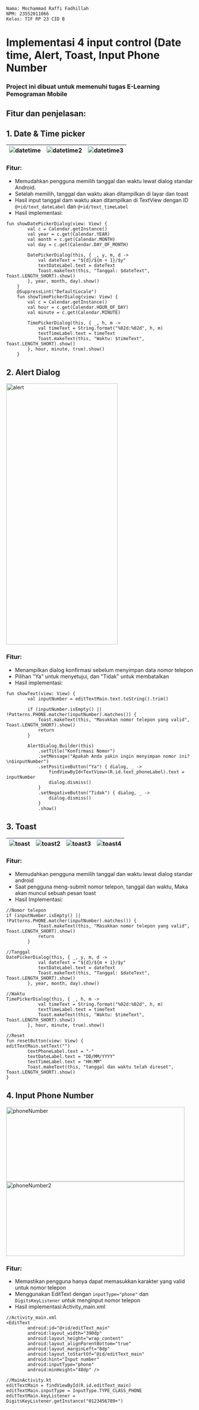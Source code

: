 ```
Nama: Mochammad Raffi Fadhillah
NPM: 23552011066
Kelas: TIF RP 23 CID B
```
# Implementasi 4 input control (Date time, Alert, Toast, Input Phone Number
### Project ini dibuat untuk memenuhi tugas E-Learning Pemograman Mobile
## Fitur dan penjelasan:
## 1. Date & Time picker
![datetime](https://github.com/user-attachments/assets/afdac4a8-8dd9-4c11-8c28-28b5c71a9269) | ![datetime2](https://github.com/user-attachments/assets/ea89fb59-7355-4d8c-9b8a-4ceef14b0c21) | ![datetime3](https://github.com/user-attachments/assets/42bacdf7-3979-4376-9e49-d5097b159f86)
|:-------------------------------:|:-------------------------------:|:-------------------------------:|

### Fitur:
- Memudahkan pengguna memilih tanggal dan waktu lewat dialog standar Android.
- Setelah memilih, tanggal dan waktu akan ditampilkan di layar dan toast
- Hasil input tanggal dam waktu akan ditampilkan di TextView dengan ID ```@+id/text_dateLabel``` dan ```@+id/text_timeLabel```
- Hasil implementasi:
```
fun showDatePickerDialog(view: View) {
        val c = Calendar.getInstance()
        val year = c.get(Calendar.YEAR)
        val month = c.get(Calendar.MONTH)
        val day = c.get(Calendar.DAY_OF_MONTH)

        DatePickerDialog(this, { _, y, m, d ->
            val dateText = "${d}/${m + 1}/$y"
            textDateLabel.text = dateText
            Toast.makeText(this, "Tanggal: $dateText", Toast.LENGTH_SHORT).show()
        }, year, month, day).show()
    }
    @SuppressLint("DefaultLocale")
    fun showTimePickerDialog(view: View) {
        val c = Calendar.getInstance()
        val hour = c.get(Calendar.HOUR_OF_DAY)
        val minute = c.get(Calendar.MINUTE)

        TimePickerDialog(this, { _, h, m ->
            val timeText = String.format("%02d:%02d", h, m)
            textTimeLabel.text = timeText
            Toast.makeText(this, "Waktu: $timeText", Toast.LENGTH_SHORT).show()
        }, hour, minute, true).show()
    }
```

## 2. Alert Dialog
<img src="https://github.com/user-attachments/assets/1aba73e1-25f4-4cb7-87e7-1c03609d125c" alt="alert" width="300" height="700">

### Fitur:
- Menampilkan dialog konfirmasi sebelum menyimpan data nomor telepon
- Pilihan "Ya" untuk menyetujui, dan "Tidak" untuk membatalkan
- Hasil implementasi:
```
fun showText(view: View) {
        val inputNumber = editTextMain.text.toString().trim()

        if (inputNumber.isEmpty() || !Patterns.PHONE.matcher(inputNumber).matches()) {
            Toast.makeText(this, "Masukkan nomor telepon yang valid", Toast.LENGTH_SHORT).show()
            return
        }

        AlertDialog.Builder(this)
            .setTitle("Konfirmasi Nomor")
            .setMessage("Apakah Anda yakin ingin menyimpan nomor ini?\n$inputNumber")
            .setPositiveButton("Ya") { dialog, _ ->
                findViewById<TextView>(R.id.text_phoneLabel).text = inputNumber
                dialog.dismiss()
            }
            .setNegativeButton("Tidak") { dialog, _ ->
                dialog.dismiss()
            }
            .show()
```

## 3. Toast
![toast](https://github.com/user-attachments/assets/59e92ea4-119d-466a-b163-2348f2dca549) | ![toast2](https://github.com/user-attachments/assets/3707e826-491f-420b-a902-bb08af5d82d6) | ![toast3](https://github.com/user-attachments/assets/aaf82370-2da1-47c3-8220-ce2a5dd71e87) | ![toast4](https://github.com/user-attachments/assets/63537590-1ba1-4cbf-b559-79c16d617153)
|:-------------------------------:|:-------------------------------:|:-------------------------------:|:-------------------------------:|

### Fitur:
- Memudahkan pengguna memilih tanggal dan waktu lewat dialog standar android
- Saat pengguna meng-submit nomor telepon, tanggal dan waktu, Maka akan muncul sebuah pesan toast
- Hasil Implementasi:
```
//Nomor telepon
if (inputNumber.isEmpty() || !Patterns.PHONE.matcher(inputNumber).matches()) {
            Toast.makeText(this, "Masukkan nomor telepon yang valid", Toast.LENGTH_SHORT).show()
            return
        }

//Tanggal
DatePickerDialog(this, { _, y, m, d ->
            val dateText = "${d}/${m + 1}/$y"
            textDateLabel.text = dateText
            Toast.makeText(this, "Tanggal: $dateText", Toast.LENGTH_SHORT).show()
        }, year, month, day).show()

//Waktu
TimePickerDialog(this, { _, h, m ->
            val timeText = String.format("%02d:%02d", h, m)
            textTimeLabel.text = timeText
            Toast.makeText(this, "Waktu: $timeText", Toast.LENGTH_SHORT).show()
        }, hour, minute, true).show()

//Reset
fun resetButton(view: View) {
editTextMain.setText("")
        textPhoneLabel.text = "-"
        textDateLabel.text = "DD/MM/YYYY"
        textTimeLabel.text = "HH:MM"
        Toast.makeText(this, "tanggal dan waktu telah direset", Toast.LENGTH_SHORT).show()
}
```

## 4. Input Phone Number
<img src="https://github.com/user-attachments/assets/d2ec3a9d-365d-4774-ab3f-df98f992c3a5" alt="phoneNumber" width="480" height="200">
<img src="https://github.com/user-attachments/assets/997b368d-0708-42c1-aede-63eabc00c768" alt="phoneNumber2" width="480" height="200">

### Fitur:
- Memastikan pengguna hanya dapat memasukkan karakter yang valid untuk nomor telepon
- Menggunakan EditText dengan ```inputType="phone"``` dan ```DigitsKeyListener``` untuk menginput nomor telepon
- Hasil implementasi:Activity_main.xml
```
//Activity_main.xml
<EditText
        android:id="@+id/editText_main"
        android:layout_width="390dp"
        android:layout_height="wrap_content"
        android:layout_alignParentBottom="true"
        android:layout_marginLeft="8dp"
        android:layout_toStartOf="@id/editText_main"
        android:hint="Input number"
        android:inputType="phone"
        android:minHeight="48dp" />

//MainActivity.kt
editTextMain = findViewById(R.id.editText_main)
editTextMain.inputType = InputType.TYPE_CLASS_PHONE
editTextMain.keyListener = DigitsKeyListener.getInstance("0123456789+")
```
